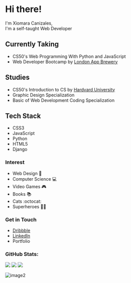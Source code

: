 # Hi there! 
I'm Xiomara Canizales,<br>I'm a self-taught Web Developer

## Currently Taking
- CS50's Web Programming With Python and JavaScript
- Web Developer Bootcamp by [London App Brewery](https://www.udemy.com/course/the-complete-web-development-bootcamp/)

## Studies
- CS50's Introduction to CS by [Hardvard University](https://cs50.harvard.edu/x/2022/)
- Graphic Design Specialization
- Basic of Web Development Coding Specialization

## Tech Stack
- CSS3
- JavaScript
- Python 
- HTML5 
- Django

### Interest
- Web Design 🎨
- Computer Science 💻
- Video Games 🎮
- Books 📚
- Cats :octocat:
- Superheroes 🦸‍♀️
 
### Get in Touch
- [Dribbble](https://dribbble.com/XiomaraCanizales)
- [LinkedIn](https://linkedin.com/in/https://www.linkedin.com/in/xiomara-canizales/) 
- Portfolio


### GitHub Stats:
![](https://github-readme-stats.vercel.app/api?username=XiomaraCanizales&theme=dracula&hide_border=false&include_all_commits=false&count_private=false)
![](https://github-readme-streak-stats.herokuapp.com/?user=XiomaraCanizales&theme=dracula&hide_border=false)
![](https://github-readme-stats.vercel.app/api/top-langs/?username=XiomaraCanizales&theme=dracula&hide_border=false&include_all_commits=false&count_private=false&layout=compact)

![image2](img/2)
